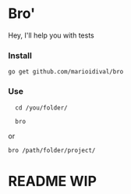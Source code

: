 # Bro'

Hey, I'll help you with tests


### Install
`go get github.com/marioidival/bro`

### Use
```
  cd /you/folder/
  
  bro
```
or
```
bro /path/folder/project/
```


# README WIP
